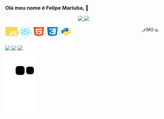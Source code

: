 ### Olá meu nome é Felipe Mariuba, 👋

<!--
**FelipeMOrnelas/FelipeMOrnelas** is a ✨ _special_ ✨ repository because its `README.md` (this file) appears on your GitHub profile.

Here are some ideas to get you started:

- 🔭 I’m currently working on ...
- 🌱 I’m currently learning ...
- 👯 I’m looking to collaborate on ...
- 🤔 I’m looking for help with ...
- 💬 Ask me about ...
- 📫 How to reach me: ...
- 😄 Pronouns: ...
- ⚡ Fun fact: ...
-->

<div align="center">
  <a href="https://github.com/elipeMOrnelas">
  <img height="auto" src="https://github-readme-stats.vercel.app/api?username=FelipeMOrnelas&show_icons=true&theme=merko&include_all_commits=true&count_private=true"/>
  <img height="180em" src="https://github-readme-stats.vercel.app/api/top-langs/?username=FelipeMOrnelas&layout=compact&langs_count=7&theme=merko"/>
</div>
  
  <div style="display: inline_block"><br>
  <img align="center" alt="FMO-Js" height="30" width="40" src="https://raw.githubusercontent.com/devicons/devicon/master/icons/javascript/javascript-plain.svg">
  <img align="center" alt="FMO-React" height="30" width="40" src="https://raw.githubusercontent.com/devicons/devicon/master/icons/react/react-original.svg">
  <img align="center" alt="FMO-HTML" height="30" width="40" src="https://raw.githubusercontent.com/devicons/devicon/master/icons/html5/html5-original.svg">
  <img align="center" alt="FMO-CSS" height="30" width="40" src="https://raw.githubusercontent.com/devicons/devicon/master/icons/css3/css3-original.svg">
  <img align="center" alt="FMO-Python" height="30" width="40" src="https://raw.githubusercontent.com/devicons/devicon/master/icons/python/python-original.svg">
  <img align="right" alt="FMO-pic" height="150" style="border-radius:50px;" src="https://i.ibb.co/MCfXzRf/fmo.jpg">
</div>
  
   ##
 
<div> 
  <a href="https://instagram.com/felipe_mariuba" target="_blank"><img src="https://img.shields.io/badge/-Instagram-%23E4405F?style=for-the-badge&logo=instagram&logoColor=white" target="_blank"></a>
  <a href = "mailto:fe.mariuba@gmail.com"><img src="https://img.shields.io/badge/-Gmail-%23333?style=for-the-badge&logo=gmail&logoColor=white" target="_blank"></a>
  <a href="https://linkedin.com/in/felipe-mariuba-ornelas-054664179" target="_blank"><img src="https://img.shields.io/badge/-LinkedIn-%230077B5?style=for-the-badge&logo=linkedin&logoColor=white" target="_blank"></a> 
 
  ![Snake animation](https://github.com/FelipeMOrnelas/FelipeMOrnelas/blob/output/github-contribution-grid-snake.svg)
 
</div>

